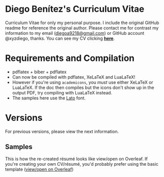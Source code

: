 # Diego Benítez's Curriculum Vitae

Curriculum Vitae for only my personal purpose. I include the original GitHub readme for reference the original author. Please contact me for contrast my information to my email (diegoa9218@gmail.com) or GitHub account @xyzdiego, thanks. You can see my CV clicking [**here**](https://github.com/xyzdiego/Hoja_de_vida/blob/master/My_CV_Diego_Benitez.pdf).

# Requirements and Compilation

* pdflatex + biber + pdflatex
* Can now be compiled with pdflatex, XeLaTeX and LuaLaTeX!
* However if you're using `academicons`, you _must_ use either XeLaTeX or LuaLaTeX. If the doc then compiles but the icons don't show up in the output PDF, try compiling with LuaLaTeX instead.
* The samples here use the [Lato](http://www.latofonts.com/lato-free-fonts/) font.

# Versions

For previous versions, please view the next information. 

## Samples

This is how the re-created résumé looks like view/open on Overleaf. If you're creating your own CV/résumé, you'd probably prefer using the basic template ([view/open on Overleaf](https://es.overleaf.com/latex/templates/phd-cv-template/kbnccdqbydfr))
